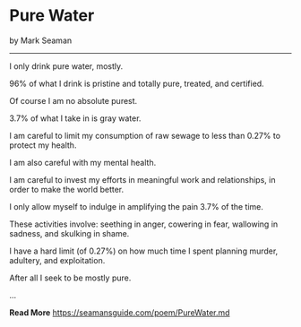 # Pure Water

by Mark Seaman

---

I only drink pure water, mostly.

96% of what I drink is pristine and totally pure, treated, and certified.

Of course I am no absolute purest.  

3.7% of what I take in is gray water.

I am careful to limit my consumption of raw sewage to less than 0.27% to protect my health.

I am also careful with my mental health.

I am careful to invest my efforts in meaningful work and relationships, in order to make the world better.

I only allow myself to indulge in amplifying the pain 3.7% of the time.

These activities involve: seething in anger, cowering in fear, wallowing in sadness, and skulking in shame. 

I have a hard limit (of 0.27%) on how much time I spent planning murder, adultery, and exploitation.

After all I seek to be mostly pure.

...

**Read More**  https://seamansguide.com/poem/PureWater.md
